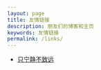 ```yaml
---
layout: page
title: 友情链接
description: 朋友们的博客和主页
keywords: 友情链接
permalink: /links/
---
```


<ul>
<li><a href="http://zxning.github.io/">只宁静不致远</a></li>
</ul>
